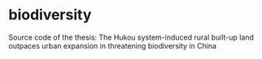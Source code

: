 # biodiversity
Source code of the thesis: The Hukou system-induced rural built-up land outpaces urban expansion in threatening biodiversity in China
